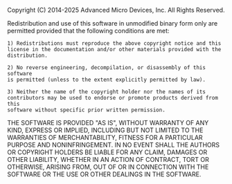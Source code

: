 Copyright (C) 2014-2025 Advanced Micro Devices, Inc. All Rights Reserved.

Redistribution and use of this software in unmodified binary form only are permitted provided that the following conditions are met:
```
1) Redistributions must reproduce the above copyright notice and this
license in the documentation and/or other materials provided with the
distribution.

2) No reverse engineering, decompilation, or disassembly of this software
is permitted (unless to the extent explicitly permitted by law).

3) Neither the name of the copyright holder nor the names of its
contributors may be used to endorse or promote products derived from this
software without specific prior written permission.
```
THE SOFTWARE IS PROVIDED "AS IS", WITHOUT WARRANTY OF ANY KIND, EXPRESS OR IMPLIED, INCLUDING BUT NOT LIMITED TO THE WARRANTIES OF MERCHANTABILITY, FITNESS FOR A PARTICULAR PURPOSE AND NONINFRINGEMENT. IN NO EVENT SHALL THE AUTHORS OR COPYRIGHT HOLDERS BE LIABLE FOR ANY CLAIM, DAMAGES OR OTHER LIABILITY, WHETHER IN AN ACTION OF CONTRACT, TORT OR OTHERWISE, ARISING FROM, OUT OF OR IN CONNECTION WITH THE SOFTWARE OR THE USE OR OTHER DEALINGS IN THE SOFTWARE.

